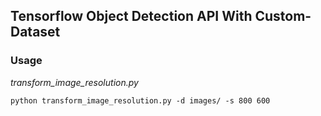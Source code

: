## Tensorflow Object Detection API With Custom-Dataset

### Usage

*transform_image_resolution.py*

```
python transform_image_resolution.py -d images/ -s 800 600
```
